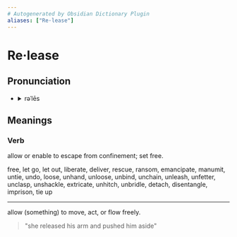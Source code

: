 ```yaml
---
# Autogenerated by Obsidian Dictionary Plugin
aliases: ["Re·lease"]
---
```


# Re·lease

## Pronunciation

- <details><summary>rəˈlēs</summary><audio controls><source src="https://ssl.gstatic.com/dictionary/static/sounds/20200429/release--_us_1.mp3"></audio></details>

## Meanings

### Verb

allow or enable to escape from confinement; set free.

free, let go, let out, liberate, deliver, rescue, ransom, emancipate, manumit, untie, undo, loose, unhand, unloose, unbind, unchain, unleash, unfetter, unclasp, unshackle, extricate, unhitch, unbridle, detach, disentangle, imprison, tie up

---

allow (something) to move, act, or flow freely.

> "she released his arm and pushed him aside"


